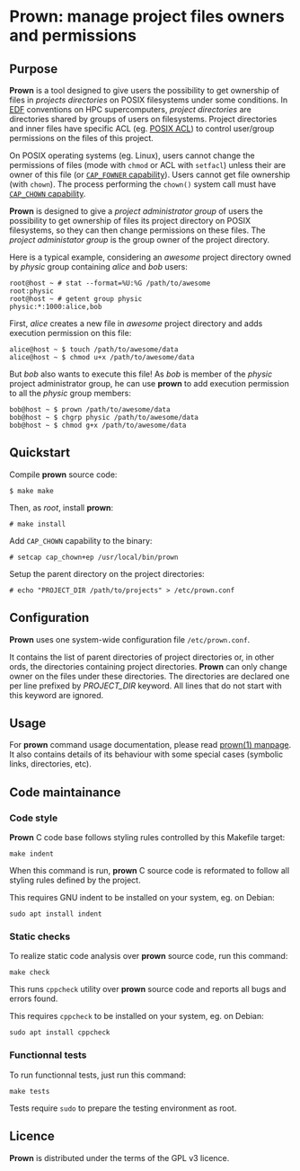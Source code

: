 # Prown: manage project files owners and permissions

## Purpose

**Prown** is a tool designed to give users the possibility to get ownership of
files in _projects directories_ on POSIX filesystems under some conditions. In
[EDF](edf) conventions on HPC supercomputers, _project directories_ are
directories shared by groups of users on filesystems. Project directories and
inner files have specific ACL (eg. [POSIX ACL][usenix]) to control user/group
permissions on the files of this project.

On POSIX operating systems (eg. Linux), users cannot change the permissions of
files (mode with `chmod` or ACL with `setfacl`) unless their are owner of this
file (or [`CAP_FOWNER` capability][capabilities]). Users cannot get file
ownership (with `chown`). The process performing the `chown()` system call must
have [`CAP_CHOWN` capability][capabilities].

**Prown** is designed to give a *project administrator group* of users the
possibility to get ownership of files its project directory on POSIX
filesystems, so they can then change permissions on these files. The *project
administator group* is the group owner of the project directory.

Here is a typical example, considering an _awesome_ project directory owned by
_physic_ group containing _alice_ and _bob_ users:

```
root@host ~ # stat --format=%U:%G /path/to/awesome
root:physic
root@host ~ # getent group physic
physic:*:1000:alice,bob
```

First, _alice_ creates a new file in _awesome_ project directory and adds
execution permission on this file:

```
alice@host ~ $ touch /path/to/awesome/data
alice@host ~ $ chmod u+x /path/to/awesome/data
```

But _bob_ also wants to execute this file! As _bob_ is member of the _physic_
project administrator group, he can use **prown** to add execution permission
to all the _physic_ group members:

```
bob@host ~ $ prown /path/to/awesome/data
bob@host ~ $ chgrp physic /path/to/awesome/data
bob@host ~ $ chmod g+x /path/to/awesome/data
```

[edf]: https://www.edf.fr/en/meta-home
[usenix]: https://www.usenix.org/legacy/publications/library/proceedings/usenix03/tech/freenix03/full_papers/gruenbacher/gruenbacher_html/main.html
[capabilities]: https://man7.org/linux/man-pages/man7/capabilities.7.html

## Quickstart

Compile **prown** source code:

```
$ make make
```

Then, as _root_, install **prown**:

```
# make install
```

Add `CAP_CHOWN` capability to the binary:

```
# setcap cap_chown+ep /usr/local/bin/prown
```

Setup the parent directory on the project directories:

```
# echo "PROJECT_DIR /path/to/projects" > /etc/prown.conf
```

## Configuration

**Prown** uses one system-wide configuration file `/etc/prown.conf`.

It contains the list of parent directories of project directories or, in other
ords, the directories containing project directories. **Prown** can only change
owner on the files under these directories. The directories are declared one
per line prefixed by *PROJECT\_DIR* keyword. All lines that do not start with
this keyword are ignored.

## Usage

For **prown** command usage documentation, please read
[prown(1) manpage](doc/man/prown1.md). It also contains details of its
behaviour with some special cases (symbolic links, directories, etc).

## Code maintainance

### Code style

**Prown** C code base follows styling rules controlled by this Makefile target:

```
make indent
```

When this command is run, **prown** C source code is reformated to follow all
styling rules defined by the project.

This requires GNU indent to be installed on your system, eg. on Debian:

```
sudo apt install indent
```

### Static checks

To realize static code analysis over **prown** source code, run this command:

```
make check
```

This runs `cppcheck` utility over **prown** source code and reports all bugs
and errors found.

This requires `cppcheck` to be installed on your system, eg. on Debian:

```
sudo apt install cppcheck
```

### Functionnal tests

To run functionnal tests, just run this command:

```
make tests
```

Tests require `sudo` to prepare the testing environment as root.

## Licence

**Prown** is distributed under the terms of the GPL v3 licence.
